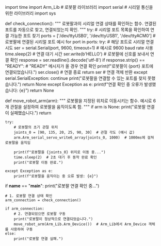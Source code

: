 import time
import Arm_Lib  # 로봇팔 라이브러리
import serial  # 시리얼 통신을 위한 라이브러리
import sys

def check_connection():
    """
    로봇팔과의 시리얼 연결 상태를 확인하는 함수.
    연결된 포트를 자동으로 찾고, 연결되었는지 확인.
    """
    try:
        # 시리얼 포트 목록을 확인하여 연결 가능한 포트 찾기
        ports = ['/dev/ttyUSB0', '/dev/ttyUSB1', '/dev/ttyACM0']  # 로봇팔에 연결된 시리얼 포트 예시
        for port in ports:
            try:
                # 해당 포트로 시리얼 연결 시도
                ser = serial.Serial(port, 9600, timeout=1)  # 예시로 9600 baud rate 사용
                time.sleep(2)  # 연결 대기 시간
                ser.write(b'HELLO')  # 로봇팔에 신호를 보내서 연결 확인
                response = ser.readline().decode('utf-8')
                if response.strip() == "READY":  # "READY" 메시지가 올 경우 연결 확인
                    print(f"로봇팔이 {port} 포트에 연결되었습니다.")
                    ser.close()  # 연결 종료
                    return ser  # 연결 객체 반환
            except serial.SerialException:
                continue
        print("로봇팔을 연결할 수 있는 포트를 찾지 못했습니다.")
        return None
    except Exception as e:
        print(f"연결 확인 중 오류가 발생했습니다: {e}")
        return None


def move_robot_arm(arm):
    """
    로봇팔을 지정된 위치로 이동시키는 함수.
    예시로 6개 관절을 설정하여 로봇팔을 움직이도록 함.
    """
    if arm is None:
        print("로봇팔 연결이 실패했습니다.")
        return

    try:
        # 로봇팔의 초기 관절 위치
        joints_0 = [90, 135, 20, 25, 90, 30]  # 관절 각도 (예시 값)
        arm.Arm_serial_servo_write6_array(joints_0, 1000)  # 1000ms에 걸쳐 로봇팔을 움직임

        print(f"로봇팔을 {joints_0} 위치로 이동 중...")
        time.sleep(2)  # 2초 대기 후 동작 완료 확인
        print("로봇팔 이동 완료.")

    except Exception as e:
        print(f"로봇팔을 움직이는 중 오류 발생: {e}")


if __name__ == "__main__":
    print("로봇팔 연결 확인 중...")
    
    # 1. 로봇팔 연결 상태 확인
    arm_connection = check_connection()

    if arm_connection:
        # 2. 연결되었으면 로봇팔 구동
        print("로봇팔이 정상적으로 연결되었습니다.")
        move_robot_arm(Arm_Lib.Arm_Device())  # Arm_Lib에서 Arm_Device 객체를 사용하여 구동
    else:
        print("로봇팔 연결 실패.")
